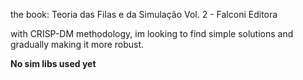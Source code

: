 the book: Teoria das Filas e da Simulação Vol. 2 - Falconi Editora

with CRISP-DM methodology, im looking to find simple solutions and gradually making it more robust.

**No sim libs used yet**


